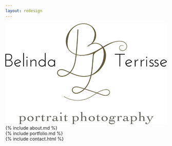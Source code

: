 ```yaml
---
layout: redesign
---
```

<section id="home">
 <img src="/style/images/logo.svg" class="logo" alt="Belinda Terrisse Portrait photography" />
</section><section id="about">
 {% include about.md %}
</section><section id="portfolio">
 {% include portfolio.md %}
</section><section id="contact">
 {% include contact.html %}
</section>
